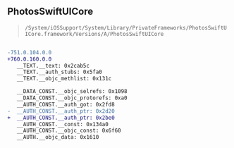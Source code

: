 ## PhotosSwiftUICore

> `/System/iOSSupport/System/Library/PrivateFrameworks/PhotosSwiftUICore.framework/Versions/A/PhotosSwiftUICore`

```diff

-751.0.104.0.0
+760.0.160.0.0
   __TEXT.__text: 0x2cab5c
   __TEXT.__auth_stubs: 0x5fa0
   __TEXT.__objc_methlist: 0x131c

   __DATA_CONST.__objc_selrefs: 0x1098
   __DATA_CONST.__objc_protorefs: 0xa0
   __AUTH_CONST.__auth_got: 0x2fd8
-  __AUTH_CONST.__auth_ptr: 0x2d20
+  __AUTH_CONST.__auth_ptr: 0x2be0
   __AUTH_CONST.__const: 0x134a0
   __AUTH_CONST.__objc_const: 0x6f60
   __AUTH.__objc_data: 0x1610

```
